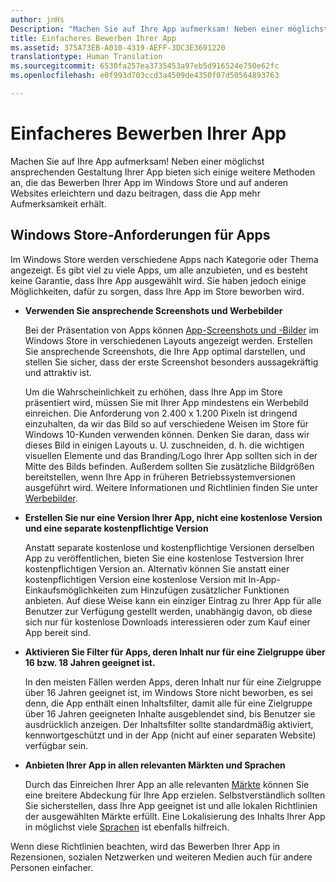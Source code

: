 ```yaml
---
author: jnHs
Description: "Machen Sie auf Ihre App aufmerksam! Neben einer möglichst ansprechenden Gestaltung Ihrer App bieten sich einige weitere Methoden an, die das Bewerben Ihrer App im Windows Store und auf anderen Websites erleichtern und dazu beitragen, dass die App mehr Aufmerksamkeit erhält."
title: Einfacheres Bewerben Ihrer App
ms.assetid: 375A73EB-A010-4319-AEFF-3DC3E3691220
translationtype: Human Translation
ms.sourcegitcommit: 6530fa257ea3735453a97eb5d916524e750e62fc
ms.openlocfilehash: e0f993d703ccd3a4509de4350f07d50564893763

---
```


# Einfacheres Bewerben Ihrer App


Machen Sie auf Ihre App aufmerksam! Neben einer möglichst ansprechenden Gestaltung Ihrer App bieten sich einige weitere Methoden an, die das Bewerben Ihrer App im Windows Store und auf anderen Websites erleichtern und dazu beitragen, dass die App mehr Aufmerksamkeit erhält.

## Windows Store-Anforderungen für Apps


Im Windows Store werden verschiedene Apps nach Kategorie oder Thema angezeigt. Es gibt viel zu viele Apps, um alle anzubieten, und es besteht keine Garantie, dass Ihre App ausgewählt wird. Sie haben jedoch einige Möglichkeiten, dafür zu sorgen, dass Ihre App im Store beworben wird.

-   **Verwenden Sie ansprechende Screenshots und Werbebilder**

    Bei der Präsentation von Apps können [App-Screenshots und -Bilder](app-screenshots-and-images.md) im Windows Store in verschiedenen Layouts angezeigt werden. Erstellen Sie ansprechende Screenshots, die Ihre App optimal darstellen, und stellen Sie sicher, dass der erste Screenshot besonders aussagekräftig und attraktiv ist.

    Um die Wahrscheinlichkeit zu erhöhen, dass Ihre App im Store präsentiert wird, müssen Sie mit Ihrer App mindestens ein Werbebild einreichen. Die Anforderung von 2.400 x 1.200 Pixeln ist dringend einzuhalten, da wir das Bild so auf verschiedene Weisen im Store für Windows 10-Kunden verwenden können. Denken Sie daran, dass wir dieses Bild in einigen Layouts u. U. zuschneiden, d. h. die wichtigen visuellen Elemente und das Branding/Logo Ihrer App sollten sich in der Mitte des Bilds befinden. Außerdem sollten Sie zusätzliche Bildgrößen bereitstellen, wenn Ihre App in früheren Betriebssystemversionen ausgeführt wird. Weitere Informationen und Richtlinien finden Sie unter [Werbebilder](app-screenshots-and-images.md#promotional-artwork).

-   **Erstellen Sie nur eine Version Ihrer App, nicht eine kostenlose Version und eine separate kostenpflichtige Version**

    Anstatt separate kostenlose und kostenpflichtige Versionen derselben App zu veröffentlichen, bieten Sie eine kostenlose Testversion Ihrer kostenpflichtigen Version an. Alternativ können Sie anstatt einer kostenpflichtigen Version eine kostenlose Version mit In-App-Einkaufsmöglichkeiten zum Hinzufügen zusätzlicher Funktionen anbieten. Auf diese Weise kann ein einziger Eintrag zu Ihrer App für alle Benutzer zur Verfügung gestellt werden, unabhängig davon, ob diese sich nur für kostenlose Downloads interessieren oder zum Kauf einer App bereit sind.

-   **Aktivieren Sie Filter für Apps, deren Inhalt nur für eine Zielgruppe über 16 bzw. 18 Jahren geeignet ist.**

    In den meisten Fällen werden Apps, deren Inhalt nur für eine Zielgruppe über 16 Jahren geeignet ist, im Windows Store nicht beworben, es sei denn, die App enthält einen Inhaltsfilter, damit alle für eine Zielgruppe über 16 Jahren geeigneten Inhalte ausgeblendet sind, bis Benutzer sie ausdrücklich anzeigen. Der Inhaltsfilter sollte standardmäßig aktiviert, kennwortgeschützt und in der App (nicht auf einer separaten Website) verfügbar sein.

-   **Anbieten Ihrer App in allen relevanten Märkten und Sprachen**

    Durch das Einreichen Ihrer App an alle relevanten [Märkte](define-pricing-and-market-selection.md) können Sie eine breitere Abdeckung für Ihre App erzielen. Selbstverständlich sollten Sie sicherstellen, dass Ihre App geeignet ist und alle lokalen Richtlinien der ausgewählten Märkte erfüllt. Eine Lokalisierung des Inhalts Ihrer App in möglichst viele [Sprachen](supported-languages.md) ist ebenfalls hilfreich.

Wenn diese Richtlinien beachten, wird das Bewerben Ihrer App in Rezensionen, sozialen Netzwerken und weiteren Medien auch für andere Personen einfacher.

 

 







<!--HONumber=Jun16_HO4-->


